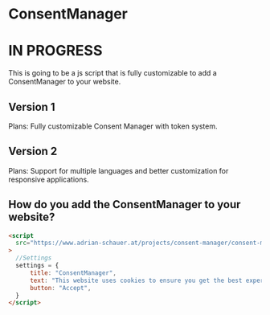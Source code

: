 # ConsentManager
# IN PROGRESS

This is going to be a js script that is fully customizable to add a ConsentManager to your website.

## Version 1
Plans: Fully customizable Consent Manager with token system.

## Version 2
Plans: Support for multiple languages and better customization for responsive applications.

## How do you add the ConsentManager to your website?

```html
<script
  src="https://www.adrian-schauer.at/projects/consent-manager/consent-manager-v1.min.js"
>
  //Settings
  settings = {
      title: "ConsentManager",
      text: "This website uses cookies to ensure you get the best experience on our website. By using our website you agree to our use of cookies.",
      button: "Accept",
  }
</script>
```
